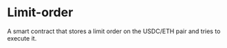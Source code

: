 # Limit-order
A smart contract that stores a limit order on the USDC/ETH pair and tries to execute it. 
